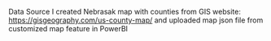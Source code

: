 Data Source
I created Nebrasak map with counties from GIS website: https://gisgeography.com/us-county-map/ and uploaded map json file from customized map feature in PowerBI 
